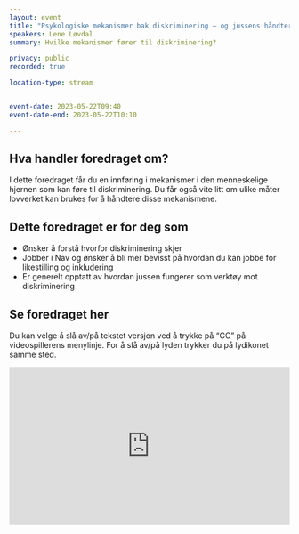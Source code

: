 ```yaml
---
layout: event
title: "Psykologiske mekanismer bak diskriminering – og jussens håndtering av dem"
speakers: Lene Løvdal
summary: Hvilke mekanismer fører til diskriminering?

privacy: public
recorded: true

location-type: stream


event-date: 2023-05-22T09:40
event-date-end: 2023-05-22T10:10

---
```

## Hva handler foredraget om?
I dette foredraget får du en innføring i mekanismer i den menneskelige hjernen som kan føre til diskriminering. Du får også vite litt om ulike måter lovverket kan brukes for å håndtere disse mekanismene.

## Dette foredraget er for deg som
- Ønsker å forstå hvorfor diskriminering skjer 
- Jobber i Nav og ønsker å bli mer bevisst på hvordan du kan jobbe for likestilling og inkludering
- Er generelt opptatt av hvordan jussen fungerer som verktøy mot diskriminering

## Se foredraget her

Du kan velge å slå av/på tekstet versjon ved å trykke på “CC” på videospillerens menylinje. For å slå av/på lyden trykker du på lydikonet samme sted.

<div style="padding:56.25% 0 0 0;position:relative;"><iframe src="https://player.vimeo.com/video/831467637?h=b033172860&amp;badge=0&amp;autopause=0&amp;player_id=0&amp;app_id=58479" frameborder="0" allow="autoplay; fullscreen; picture-in-picture" allowfullscreen style="position:absolute;top:0;left:0;width:100%;height:100%;" title="Psykologiske mekanismer bak diskriminering &amp;ndash; og jussens h&amp;aring;ndtering av dem med Lene L&amp;oslash;vdal"></iframe></div><script src="https://player.vimeo.com/api/player.js"></script>
